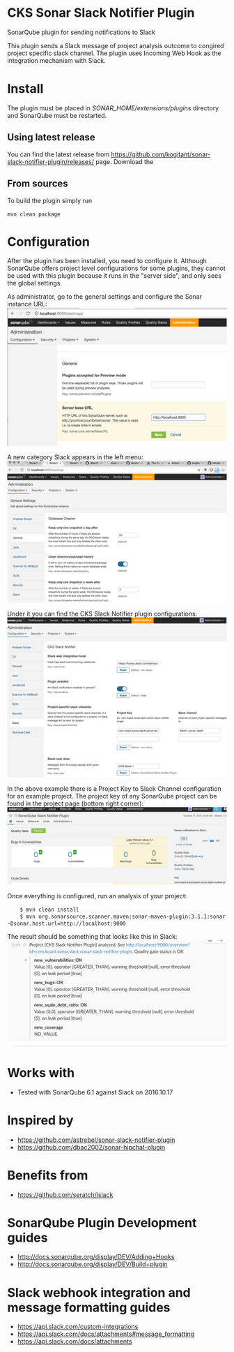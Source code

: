 # CKS Sonar Slack Notifier Plugin
SonarQube plugin for sending notifications to Slack

This plugin sends a Slack message of project analysis outcome to congired project specific slack channel.
The plugin uses Incoming Web Hook as the integration mechanism with Slack.

# Install
The plugin must be placed in *SONAR_HOME/extensions/plugins* directory and SonarQube must be restarted.

## Using latest release
You can find the latest release from https://github.com/kogitant/sonar-slack-notifier-plugin/releases/ page.
Download the 

## From sources
To build the plugin simply run
```
mvn clean package
```


# Configuration
After the plugin has been installed, you need to configure it.
Although SonarQube offers project level configurations for some plugins, they cannot be used with this plugin because it runs in the "server side", and only sees the global settings.

As administrator, go to the general settings and configure the Sonar instance URL:
![](documentation/screenshots/administration_server_base_url.png?raw=true)

A new category Slack appears in the left menu:
![](documentation/screenshots/administration_slack_category.png?raw=true)

Under it you can find the CKS Slack Notifier plugin configurations:
![](documentation/screenshots/administration_cks_slack_notifier_settings.png?raw=true)

In the above example there is a Project Key to Slack Channel configuration for an example project.
The project key of any SonarQube project can be found in the project page (bottom right corner):
![](documentation/screenshots/project_key_from_project_page.png?raw=true)

Once everything is configured, run an analysis of your project:
```
    $ mvn clean install
    $ mvn org.sonarsource.scanner.maven:sonar-maven-plugin:3.1.1:sonar -Dsonar.host.url=http://localhost:9000
```

The result should be something that looks like this in Slack:
![](documentation/screenshots/example_slack_message.png)

# Works with
* Tested with SonarQube 6.1 against Slack on 2016.10.17

# Inspired by
* https://github.com/astrebel/sonar-slack-notifier-plugin
* https://github.com/dbac2002/sonar-hipchat-plugin

# Benefits from
* https://github.com/seratch/jslack

# SonarQube Plugin Development guides
* http://docs.sonarqube.org/display/DEV/Adding+Hooks
* http://docs.sonarqube.org/display/DEV/Build+plugin

# Slack webhook integration and message formatting guides
 * https://api.slack.com/custom-integrations
 * https://api.slack.com/docs/attachments#message_formatting
 * https://api.slack.com/docs/attachments


